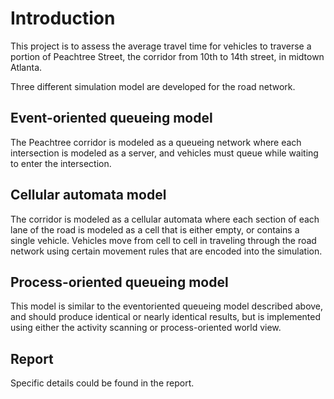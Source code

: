 # Introduction
This project is to assess the average travel time for vehicles to traverse a portion of Peachtree Street, the corridor from 10th to 14th street, in midtown Atlanta.

Three different simulation model are developed for the road network.

## Event-oriented queueing model
The Peachtree corridor is modeled as a queueing network where each intersection is modeled as a server, and vehicles must queue while waiting to enter
the intersection.

## Cellular automata model
The corridor is modeled as a cellular automata where each section of each lane of the road is modeled as a cell that is either empty, or contains a single vehicle.
Vehicles move from cell to cell in traveling through the road network using certain movement rules that are encoded into the simulation.

## Process-oriented queueing model
This model is similar to the eventoriented queueing model described above, and should produce identical or nearly identical results, but is implemented using either the activity scanning or process-oriented world view.

## Report
Specific details could be found in the report.




